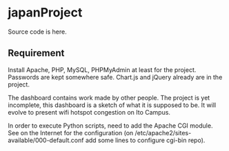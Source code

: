 # japanProject

Source code is here.

## Requirement

Install Apache, PHP, MySQL, PHPMyAdmin at least for the project.
Passwords are kept somewhere safe. 
Chart.js and jQuery already are in the project. 

The dashboard contains work made by other people.
The project is yet incomplete, this dashboard is a sketch of what it is supposed to be.
It will evolve to present wifi hotspot congestion on Ito Campus.

In order to execute Python scripts, need to add the Apache CGI module. 
See on the Internet for the configuration (on /etc/apache2/sites-available/000-default.conf add some lines to configure cgi-bin repo).
